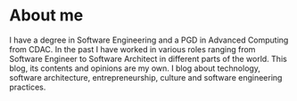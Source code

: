 # About me

I have a degree in Software Engineering and a PGD in Advanced Computing from CDAC. In the past I have worked in various roles ranging from Software Engineer to Software Architect in different parts of the world. This blog, its contents and opinions are my own. I blog about technology, software architecture, entrepreneurship, culture and software engineering practices.